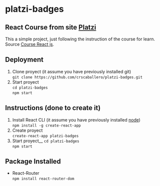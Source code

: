 platzi-badges
===================

React Course from site [Platzi](https://platzi.com/)
---------------------------------------------

This a simple project, just following the instruction of the course for learn.<br />
Source [Course React js](https://platzi.com/clases/react/).

Deployment
----------
1. Clone proyect (it assume you have previously installed git)<br />
    `git clone https://github.com/crscaballero/platzi-badges.git`
2. Start proyect<br />
    `cd platzi-badges`<br />
    `npm start`

Instructions (done to create it)
--------------------------------
1. Install React CLI (it assume you have previously installed [node](https://nodejs.org/))<br />
    `npm install -g create-react-app`
2. Create proyect<br />
    `create-react-app platzi-badges`
3. Start proyect__
    `cd platzi-badges`<br />
    `npm start`
    
Package Installed
-----------------
- React-Router<br />
    `npm install react-router-dom`
